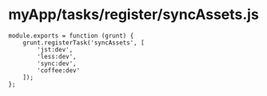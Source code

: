 # myApp/tasks/register/syncAssets.js


<docmeta name="displayName" value="syncAssets.js">

```
module.exports = function (grunt) {
	grunt.registerTask('syncAssets', [
		'jst:dev',
		'less:dev',
		'sync:dev',
		'coffee:dev'
	]);
};

```
